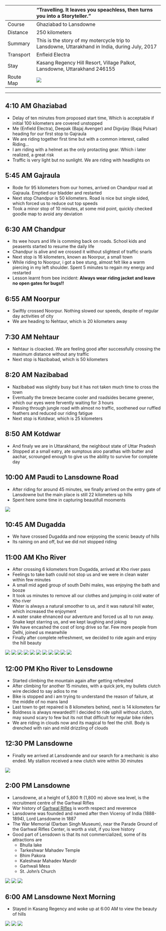 | | “Travelling. It leaves you speachless, then turns you into a Storyteller.” |
| :--- | :--- |
| Course | Ghaziabad to Lansdowne |
| Distance | 250 kilometers |
| Summary | This is the story of my motercycle trip to Lansdowne, Uttarakhand in India, during July, 2017|
| Transport | Enfleid Electra |
| Stay | Kasang Regency Hill Resort, Village Palkot, Lansdowne, Uttarakhand 246155 |
| Route Map |![](https://github.com/inbravo/travel/blob/master/july-2017/images/l/route-map.jpg)|

---

##  4:10 AM Ghaziabad
*	Delay of ten minutes from proposed start time, Which is acceptable if initial 100 kilometers are covered unstopped
*	Me (Enfield Electra), Deepak (Bajaj Avenger) and Digvijay (Bajaj Pulsar) heading for our first stop to Gajraula
*	We are riding together first time but with a common interest, called Riding...
*	I am riding with a helmet as the only protacting gear. Which i later realized, a great risk
*	Traffic is very light but no sunlight. We are riding with headlights on

##  5:45 AM Gajraula
*	Rode for 95 kilometers from our homes, arrived on Chandpur road at Gajraula. Emptied our bladder and restarted
*	Next stop Chandpur is 50 kilometers. Road is nice but single sided, which forced us to reduce out top speeds
*	Took a minor stop of 10 minutes, at some mid point, quickly checked goodle map to avoid any deviation

##  6:30 AM Chandpur
*	Its wee hours and life is comming back on roads. School kids and peasents started to resume the daily life
*	Chandpur is alive and we crossed it without slightest of traffic snarls
*	Next stop is 16 kilometers, known as Noorpur, a small town
*	While riding to Noorpur, i got a bee stung, almost felt like a warm piercing in my left shoulder. Spent 5 minutes to regain my energy and restarted
*	Lesson learnt from bee incident: **Always wear riding jacket and leave no open gates for bugs!!**

##  6:55 AM Noorpur
*	Swiftly crossed Noorpur. Nothing slowed our speeds, despite of regular day activities of city
*	We are heading to Nehtaur, which is 20 kilometers away

##  7:30 AM Nehtaur
*	Nehtaur is cloacked. We are feeling good after successfully crossing the maximum distance without any traffic
*	Next stop is Nazibabad, which is 50 kilometers

##  8:20 AM Nazibabad
*	Nazibabad was slightly busy but it has not taken much time to cross the town
*	Eventually the breeze became cooler and roadsides became greener, which our eyes were fervently waiting for 3 hours
*	Passing through jungle road with almost no traffic, soothened our ruffled feathers and reduced our riding fatigue
*	Next stop is Kotdwar, which is 25 kilometers

##  8:50 AM Kotdwar
*	And finaly we are in Uttarakhand, the neighbout state of Uttar Pradesh
*	Stopped at a small eatry, ate sumptous aloo parathas with butter and aachar, scrounged enough to give us the ability to survive for complete day

##	10:00 AM Paudi to Lansdowne Road
*	After riding for around 45 minutes, we finally arrived on the entry gate of Lansdowne but the main place is still 22 kilometers up hills
*	Spent here some time in capturing beautifull mooments

![](https://github.com/inbravo/travel/blob/master/july-2017/images/l/10.jpg)

##  10:45 AM Dugadda
*	We have crossed Dugadda and now enjoyoing the scenic beauty of hills
*	Its raining on and off, but we did not stopped riding

##  11:00 AM Kho River
*	After crossing 6 kilometers from Dugadda, arrived at Kho river pass
*	Feelings to take bath could not stop us and we were in clean water within few minutes
*	A small mid aged group of south Delhi males, was enjoying the bath and booze
*	It took us minutes to remove all our clothes and jumping in cold water of Kho river
*	Water is always a natural smoother to us, and it was natural hill water, which increased the enjoyment
*	A water snake ehnanced our adventure and forced us all to run away. Snake kept starring us, and we kept laughing and joking
*	We have encashed the cost of long drive so far. Few more people from Delhi, joined us meanwhile
*	Finally after complete refreshment, we decided to ride again and enjoy the hill beauty

![](https://github.com/inbravo/travel/blob/master/july-2017/images/l/2.jpg)
![](https://github.com/inbravo/travel/blob/master/july-2017/images/l/3.jpg)
![](https://github.com/inbravo/travel/blob/master/july-2017/images/l/12.jpg)
![](https://github.com/inbravo/travel/blob/master/july-2017/images/l/13.jpg)
![](https://github.com/inbravo/travel/blob/master/july-2017/images/l/IMG_20171119_112515.jpg)
![](https://github.com/inbravo/travel/blob/master/july-2017/images/l/IMG_20171119_112526.jpg)
![](https://github.com/inbravo/travel/blob/master/july-2017/images/l/IMG_20171119_112535.jpg)
![](https://github.com/inbravo/travel/blob/master/july-2017/images/l/IMG_20171119_112545.jpg)
![](https://github.com/inbravo/travel/blob/master/july-2017/images/l/IMG_20171119_112550.jpg)
![](https://github.com/inbravo/travel/blob/master/july-2017/images/l/IMG_20171119_113030.jpg)
![](https://github.com/inbravo/travel/blob/master/july-2017/images/l/IMG_20171119_113210.jpg)

##  12:00 PM Kho River to Lensdowne
*	Started climbing the mountain again after getting refreshed
*	After climbing for another 15 minutes, with a quick jerk, my bullets clutch wire decided to say adios to me
*	Bike is stopped and i am trying to understand the reason of failure, at the middle of no mans land
*	Last town to get repaired is 8 kilometers behind, next is 14 kilometers far
*	Boldness is always rewarded!!! I decided to ride uphill without clutch, may sound scary to few but its not that difficult for regular bike riders
* 	We are riding in clouds now and its magical to feel the chill. Body is drenched with rain and mild drizzling of clouds

##  12:30 PM Lansdowne
*	Finally we arrived at Lansdownde and our search for a mechanic is also ended. My stallion received a new clutch wire within 30 minutes

![](https://github.com/inbravo/travel/blob/master/july-2017/images/l/5.jpg)

##  2:00 PM Lansdowne
*	Lansdowne, at a height of 5,800 ft (1,800 m) above sea level, is the recruitment centre of the Garhwal Rifles
*	War history of [Garhwal Rifles](https://en.wikipedia.org/wiki/The_Garhwal_Rifles) is worth respect and reverence
*	Lansdowne was founded and named after then Viceroy of India (1888-1894), Lord Lansdowne in 1887
*	The War Memorial (Darban Singh Museum), near the Parade Ground of the Garhwal Rifles Center, is worth a visit, if you love history	
*	Good part of Lensdown is that its not commercialized, some of its attractions are
	- Bhulla lake
	- Tarkeshwar Mahadev Temple
    - Bhim Pakora
    - Kaleshwar Mahadev Mandir
	- Garhwali Mess
	- St. John’s Church

![](https://github.com/inbravo/travel/blob/master/july-2017/images/l/1.jpg)
![](https://github.com/inbravo/travel/blob/master/july-2017/images/l/IMG_20170715_172541_HDR.jpg)
![](https://github.com/inbravo/travel/blob/master/july-2017/images/l/IMG_20171118_152401.jpg)

##  6:00 AM Lansdowne Next Morning
*	Stayed in Kasang Regency and woke up at 6:00 AM to view the beauty of hills

![](https://github.com/inbravo/travel/blob/master/july-2017/images/l/IMG_20171119_070239.jpg)
![](https://github.com/inbravo/travel/blob/master/july-2017/images/l/IMG_20171119_072716.jpg)
![](https://github.com/inbravo/travel/blob/master/july-2017/images/l/IMG_20171119_072917.jpg)
